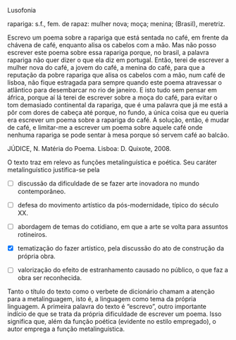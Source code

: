 

Lusofonia

rapariga: s.f., fem. de rapaz: mulher nova; moça; menina; (Brasil), meretriz.

Escrevo um poema sobre a rapariga que está sentada no café, em frente da chávena de café, enquanto alisa os cabelos com a mão. Mas não posso escrever este poema sobre essa rapariga porque, no brasil, a palavra rapariga não quer dizer o que ela diz em portugal. Então, terei de escrever a mulher nova do café, a jovem do café, a menina do café, para que a reputação da pobre rapariga que alisa os cabelos com a mão, num café de lisboa, não fique estragada para sempre quando este poema atravessar o atlântico para desembarcar no rio de janeiro. E isto tudo sem pensar em áfrica, porque aí lá terei de escrever sobre a moça do café, para evitar o tom demasiado continental da rapariga, que é uma palavra que já me está a pôr com dores de cabeça até porque, no fundo, a única coisa que eu queria era escrever um poema sobre a rapariga do café. A solução, então, é mudar de café, e limitar-me a escrever um poema sobre aquele café onde nenhuma rapariga se pode sentar à mesa porque só servem café ao balcão.

JÚDICE, N. Matéria do Poema. Lisboa: D. Quixote, 2008.

O texto traz em relevo as funções metalinguística e poética. Seu caráter metalinguístico justifica-se pela



- [ ] discussão da dificuldade de se fazer arte inovadora no mundo contemporâneo.
- [ ] defesa do movimento artístico da pós-modernidade, típico do século XX.
- [ ] abordagem de temas do cotidiano, em que a arte se volta para assuntos rotineiros.
- [x] tematização do fazer artístico, pela discussão do ato de construção da própria obra.
- [ ] valorização do efeito de estranhamento causado no público, o que faz a obra ser reconhecida.


Tanto o título do texto como o verbete de dicionário chamam a atenção para a metalinguagem, isto é, a linguagem como tema da própria linguagem. A primeira palavra do texto é “escrevo”, outro importante indício de que se trata da própria dificuldade de escrever um poema. Isso significa que, além da função poética (evidente no estilo empregado), o autor emprega a função metalinguística.

        